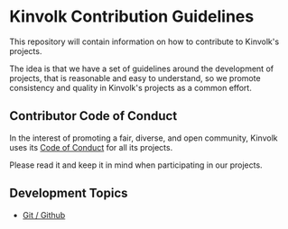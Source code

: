 # Kinvolk Contribution Guidelines

This repository will contain information on how to contribute to Kinvolk's
projects.

The idea is that we have a set of guidelines around the development of
projects, that is reasonable and easy to understand, so we promote
consistency and quality in Kinvolk's projects as a common effort.

## Contributor Code of Conduct

In the interest of promoting a fair, diverse, and open community, Kinvolk
uses its [Code of Conduct](./CODE_OF_CONDUCT.md) for all its projects.

Please read it and keep it in mind when participating in our projects.

## Development Topics

 * [Git / Github](./git/README.md)
